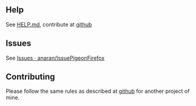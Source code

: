 ## Help

See [HELP.md](./HELP.html), contribute at
[github](https://github.com/anaran/IssuePigeonFirefox/blob/master/IssuePigeon/HELP.md)

## Issues

See [Issues ·
anaran/IssuePigeonFirefox](https://github.com/anaran/IssuePigeonFirefox/issues)

## Contributing

Please follow the same rules as described at
[github](https://github.com/anaran/LastScrollChrome/blob/master/contributing.md)
for another project of mine.
